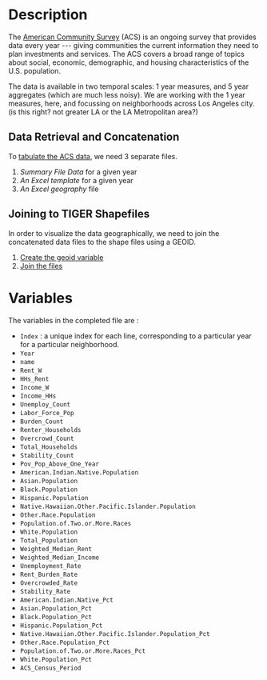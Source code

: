 # Description
The [American Community Survey](https://www.census.gov/data/developers/data-sets/acs-1year.html) (ACS) is an ongoing survey that provides data every year --- giving communities the current information they need to plan investments and services. The ACS covers a broad range of topics about social, economic, demographic, and housing characteristics of the U.S. population.

The data is available in two temporal scales: 1 year measures, and 5 year aggregates (which are much less noisy). We are working with the 1 year measures, here, and focussing on neighborhoods across Los Angeles city. (is this right? not greater LA or the LA Metropolitan area?)

## Data Retrieval and Concatenation
To [tabulate the ACS data](https://www2.census.gov/programs-surveys/acs/summary_file/2018/documentation/tech_docs/ACS_SF_Excel_Import_Tool.pdf), we need 3 separate files.
1. _Summary File Data_ for a given year
2. _An Excel template_ for a given year
3. _An Excel geography_ file

## Joining to TIGER Shapefiles
In order to visualize the data geographically, we need to join the concatenated data files to the shape files using a GEOID.
1. [Create the geoid variable](https://www2.census.gov/programs-surveys/acs/summary_file/2018/documentation/tech_docs/ACS_SF_TIGERLine_Shapefiles.pdf)
2. [Join the files](https://www.census.gov/programs-surveys/geography/about/training/how-tos.html)

# Variables
The variables in the completed file are :
* `Index` : a unique index for each line, corresponding to a particular year for a particular neighborhood.
* `Year`
* `name`
* `Rent_W`
* `HHs_Rent`
* `Income_W`
* `Income_HHs`
* `Unemploy_Count`
* `Labor_Force_Pop`
* `Burden_Count`
* `Renter_Households`
* `Overcrowd_Count`
* `Total_Households`
* `Stability_Count`
* `Pov_Pop_Above_One_Year`
* `American.Indian.Native.Population`
* `Asian.Population`
* `Black.Population`
* `Hispanic.Population`
* `Native.Hawaiian.Other.Pacific.Islander.Population`
* `Other.Race.Population`
* `Population.of.Two.or.More.Races`
* `White.Population`
* `Total_Population`
* `Weighted_Median_Rent`
* `Weighted_Median_Income`
* `Unemployment_Rate`
* `Rent_Burden_Rate`
* `Overcrowded_Rate`
* `Stability_Rate`
* `American.Indian.Native_Pct`
* `Asian.Population_Pct`
* `Black.Population_Pct`
* `Hispanic.Population_Pct`
* `Native.Hawaiian.Other.Pacific.Islander.Population_Pct`
* `Other.Race.Population_Pct`
* `Population.of.Two.or.More.Races_Pct`
* `White.Population_Pct`
* `ACS_Census_Period`
